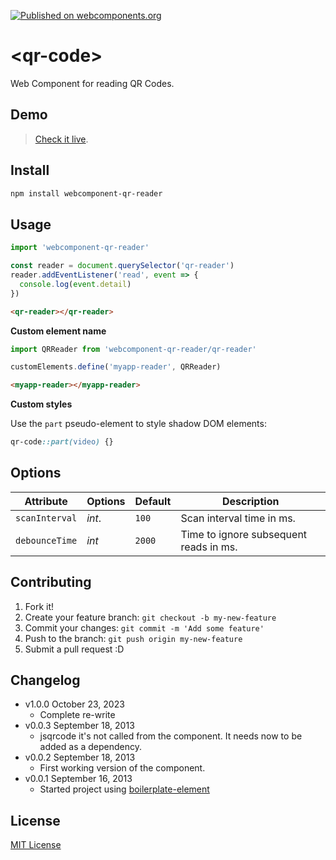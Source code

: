 [![Published on webcomponents.org](https://img.shields.io/badge/webcomponents.org-published-blue.svg)](https://www.webcomponents.org/element/webcomponent-qr-reader)

# &lt;qr-code&gt;

Web Component for reading QR Codes.

## Demo

> [Check it live](http://educastellano.github.io/qr-reader/demo).

## Install

```sh
npm install webcomponent-qr-reader
```

## Usage

```js
import 'webcomponent-qr-reader'

const reader = document.querySelector('qr-reader')
reader.addEventListener('read', event => {
  console.log(event.detail)
})
```

```html
<qr-reader></qr-reader>
```

**Custom element name**

```js
import QRReader from 'webcomponent-qr-reader/qr-reader'

customElements.define('myapp-reader', QRReader)
```

```html
<myapp-reader></myapp-reader>
```

**Custom styles**

Use the `part` pseudo-element to style shadow DOM elements:

```css
qr-code::part(video) {}
```

## Options

Attribute       | Options                   | Default             | Description
---             | ---                       | ---                 | ---
`scanInterval`  | *int*.                    | `100`               | Scan interval time in ms.
`debounceTime`  | *int*                     | `2000`              | Time to ignore subsequent reads in ms.

## Contributing

1. Fork it!
2. Create your feature branch: `git checkout -b my-new-feature`
3. Commit your changes: `git commit -m 'Add some feature'`
4. Push to the branch: `git push origin my-new-feature`
5. Submit a pull request :D

## Changelog
* v1.0.0 October 23, 2023
	* Complete re-write
* v0.0.3 September 18, 2013
	* jsqrcode it's not called from the component. It needs now to be added as a dependency.
* v0.0.2 September 18, 2013
	* First working version of the component.
* v0.0.1 September 16, 2013
	* Started project using [boilerplate-element](https://github.com/customelements/boilerplate-element)

## License

[MIT License](http://opensource.org/licenses/MIT)

